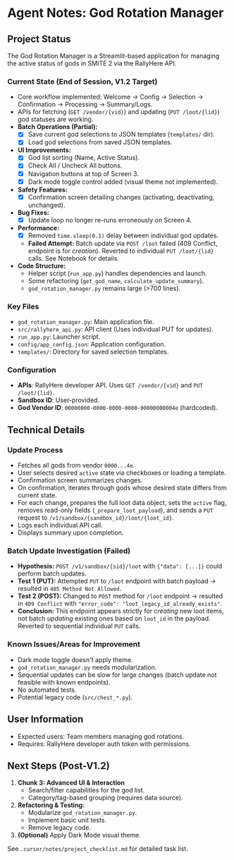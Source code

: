 # Agent Notes: God Rotation Manager

## Project Status

The God Rotation Manager is a Streamlit-based application for managing the active status of gods in SMITE 2 via the RallyHere API.

### Current State (End of Session, V1.2 Target)
- Core workflow implemented: Welcome -> Config -> Selection -> Confirmation -> Processing -> Summary/Logs.
- APIs for fetching (`GET /vendor/{vid}`) and updating (`PUT /loot/{lid}`) god statuses are working.
- **Batch Operations (Partial):**
    - [x] Save current god selections to JSON templates (`templates/` dir).
    - [x] Load god selections from saved JSON templates.
- **UI Improvements:**
    - [x] God list sorting (Name, Active Status).
    - [x] Check All / Uncheck All buttons.
    - [x] Navigation buttons at top of Screen 3.
    - [x] Dark mode toggle control added (visual theme not implemented).
- **Safety Features:**
    - [x] Confirmation screen detailing changes (activating, deactivating, unchanged).
- **Bug Fixes:**
    - [x] Update loop no longer re-runs erroneously on Screen 4.
- **Performance:**
    - [x] Removed `time.sleep(0.1)` delay between individual god updates.
    - **Failed Attempt:** Batch update via `POST /loot` failed (409 Conflict, endpoint is for *creation*). Reverted to individual `PUT /loot/{lid}` calls. See Notebook for details.
- **Code Structure:**
    - Helper script (`run_app.py`) handles dependencies and launch.
    - Some refactoring (`get_god_name`, `calculate_update_summary`).
    - `god_rotation_manager.py` remains large (>700 lines).

### Key Files
- `god_rotation_manager.py`: Main application file.
- `src/rallyhere_api.py`: API client (Uses individual PUT for updates).
- `run_app.py`: Launcher script.
- `config/app_config.json`: Application configuration.
- `templates/`: Directory for saved selection templates.

### Configuration
- **APIs**: RallyHere developer API. Uses `GET /vendor/{vid}` and `PUT /loot/{lid}`.
- **Sandbox ID**: User-provided.
- **God Vendor ID**: `00000000-0000-0000-0000-00000000004e` (hardcoded).

## Technical Details

### Update Process
- Fetches all gods from vendor `0000...4e`.
- User selects desired `active` state via checkboxes or loading a template.
- Confirmation screen summarizes changes.
- On confirmation, iterates through gods whose desired state differs from current state.
- For each change, prepares the full loot data object, sets the `active` flag, removes read-only fields (`_prepare_loot_payload`), and sends a `PUT` request to `/v1/sandbox/{sandbox_id}/loot/{loot_id}`.
- Logs each individual API call.
- Displays summary upon completion.

### Batch Update Investigation (Failed)
- **Hypothesis:** `POST /v1/sandbox/{sid}/loot` with `{"data": [...]}` could perform batch updates.
- **Test 1 (PUT):** Attempted `PUT` to `/loot` endpoint with batch payload -> resulted in `405 Method Not Allowed`.
- **Test 2 (POST):** Changed to `POST` method for `/loot` endpoint -> resulted in `409 Conflict` with `"error_code": "loot_legacy_id_already_exists"`. 
- **Conclusion:** This endpoint appears strictly for *creating* new loot items, not batch *updating* existing ones based on `loot_id` in the payload. Reverted to sequential individual `PUT` calls.

### Known Issues/Areas for Improvement
- Dark mode toggle doesn't apply theme.
- `god_rotation_manager.py` needs modularization.
- Sequential updates can be slow for large changes (batch update not feasible with known endpoints).
- No automated tests.
- Potential legacy code (`src/chest_*.py`).

## User Information
- Expected users: Team members managing god rotations.
- Requires: RallyHere developer auth token with permissions.

## Next Steps (Post-V1.2)

1.  **Chunk 3: Advanced UI & Interaction**
    *   Search/filter capabilities for the god list.
    *   Category/tag-based grouping (requires data source).
2.  **Refactoring & Testing:**
    *   Modularize `god_rotation_manager.py`.
    *   Implement basic unit tests.
    *   Remove legacy code.
3.  **(Optional)** Apply Dark Mode visual theme.

See `.cursor/notes/project_checklist.md` for detailed task list. 